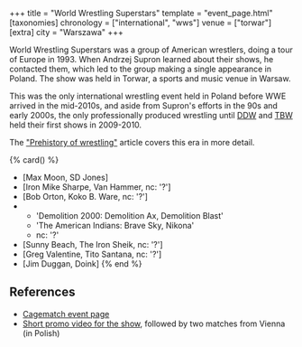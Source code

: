 +++
title = "World Wrestling Superstars"
template = "event_page.html"
[taxonomies]
chronology = ["international", "wws"]
venue = ["torwar"]
[extra]
city = "Warszawa"
+++

World Wrestling Superstars was a group of American wrestlers, doing a tour of Europe in 1993.
When Andrzej Supron learned about their shows, he contacted them, which led to the group making a single appearance in Poland.
The show was held in Torwar, a sports and music venue in Warsaw.

This was the only international wrestling event held in Poland before WWE arrived in the mid-2010s,
and aside from Supron's efforts in the 90s and early 2000s, the only professionally produced wrestling
until [DDW](@/o/ddw.md) and [TBW](@/o/tbw.md) held their first shows in 2009-2010.

The ["Prehistory of wrestling"](@/a/prehistory.md) article covers this era in more detail.

{% card() %}
- [Max Moon, SD Jones]
- [Iron Mike Sharpe, Van Hammer, nc: '?']
- [Bob Orton, Koko B. Ware, nc: '?']
- - 'Demolition 2000: Demolition Ax, Demolition Blast'
  - 'The American Indians: Brave Sky, Nikona'
  - nc: '?'
- [Sunny Beach, The Iron Sheik, nc: '?']
- [Greg Valentine, Tito Santana, nc: '?']
- [Jim Duggan, Doink]
{% end %}

## References

* [Cagematch event page](https://www.cagematch.net/?id=1&nr=380375)
* [Short promo video for the show](https://www.youtube.com/watch?v=NYgkijaxYFo), followed by two matches from Vienna (in Polish)
